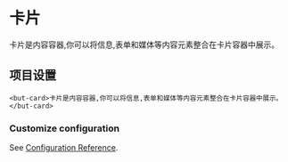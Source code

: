 # 卡片
卡片是内容容器,你可以将信息,表单和媒体等内容元素整合在卡片容器中展示。

## 项目设置
```vue
<but-card>卡片是内容容器,你可以将信息,表单和媒体等内容元素整合在卡片容器中展示。</but-card>
```

### Customize configuration
See [Configuration Reference](https://cli.vuejs.org/config/).
